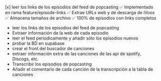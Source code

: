 
[x] leer los links de los episodios del feed de popcasting
    ✅ Implementado en rama feature/episode-links
    ✅ Extrae URLs web y de descarga de iVoox
    ✅ Almacena tamaños de archivo
    ✅ 100% de episodios con links completos












- leer los links de los episodios del feed de popcasting
- Extraer información de la web de cada episodio
- leer el feed periodicamente y añadir sólo los episodios nuevos
- probar la BD en supabase
- crear el front del buscador de canciones
- extraer información extra de las canciones de las api de spotify, Discogs, etc.
- Transcribir los episodios de popcasting
- Añadir el comentario de cada canción de la transcripción a la tabla de canciones